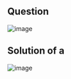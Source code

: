## Question

![image](https://github.com/user-attachments/assets/45cb8e55-be79-4cb2-b527-3adb031c9674)

## Solution of a

![image](https://github.com/user-attachments/assets/8289ba18-f459-461c-9cbf-ede00351e987)

